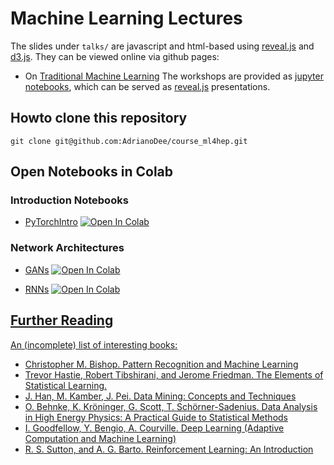 # Machine Learning Lectures

The slides under `talks/` are javascript and html-based using [reveal.js](https://revealjs.com/) and [d3.js](https://d3js.org/). They can be viewed online via github pages:
  - On [Traditional Machine Learning](https://adrianodee.github.io/course_ml4hep/talks/MachineLearning.html)
The workshops are provided as [jupyter notebooks](http://jupyter.org/), which can be served as [reveal.js](https://revealjs.com/) presentations.

## Howto clone this repository

`git clone git@github.com:AdrianoDee/course_ml4hep.git`

## Open Notebooks in Colab

### Introduction Notebooks

- [PyTorchIntro](https://github.com/AdrianoDee/course_ml4hep/blob/main/notebooks/intro_notebooks/PyTorchIntro.ipynb) <a target="_blank" href="https://colab.research.google.com/github/AdrianoDee/course_ml4hep/blob/main/notebooks/intro_notebooks/PyTorchIntro.ipynb">
  <img src="https://colab.research.google.com/assets/colab-badge.svg" alt="Open In Colab"/>
</a>

### Network Architectures

- [GANs](https://github.com/AdrianoDee/course_ml4hep/blob/main/notebooks/gans/GAN.ipynb) <a target="_blank" href="https://colab.research.google.com/github/AdrianoDee/course_ml4hep/blob/main/notebooks/gans/GAN.ipynb">
  <img src="https://colab.research.google.com/assets/colab-badge.svg" alt="Open In Colab"/>

- [RNNs](https://github.com/AdrianoDee/course_ml4hep/blob/main/notebooks/RNNs/RNNs.ipynb) <a target="_blank" href="https://colab.research.google.com/github/AdrianoDee/course_ml4hep/blob/main/notebooks/RNNs/RNNs.ipynb"> <img src="https://colab.research.google.com/assets/colab-badge.svg" alt="Open In Colab"/>


## Further Reading

An (incomplete) list of interesting books:

  - Christopher M. Bishop. Pattern Recognition and Machine Learning
  - Trevor Hastie, Robert Tibshirani, and Jerome Friedman. The Elements of Statistical Learning.
  - J. Han, M. Kamber, J. Pei. Data Mining: Concepts and Techniques 
  - O. Behnke, K. Kröninger, G. Scott, T. Schörner-Sadenius. Data Analysis in High Energy Physics: A Practical Guide to Statistical Methods
  - [I. Goodfellow, Y. Bengio, A. Courville. Deep Learning (Adaptive Computation and Machine Learning)](http://www.deeplearningbook.org/)
  - [R. S. Sutton, and A. G. Barto. Reinforcement Learning: An Introduction](http://incompleteideas.net/book/the-book-2nd.html)


